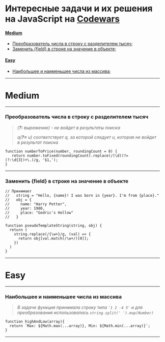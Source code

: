# Интересные задачи и их решения на JavaScript на [Codewars](https://www.codewars.com/)

#### [Medium](#mediumtasks)
  + [Преобразователь числа в строку с разделителем тысяч](#codewars1);
  + [Заменить {field} в строке на значение в объекте](#codewars3);
#### [Easy](#easytasks)
  + [Наибольшее и наименьшее числа из массива](#codewars2);

***
# <a name="mediumtasks"></a> Medium
***
### <a name="codewars1"></a>Преобразователь числа в строку с разделителем тысяч
> _(**?:** выражение) - не войдет в результаты поиска_
> 
> _q(**?=** u) соответствует q, за которой следует u, которая не войдет в результат поиска_

```
function numberToPrice(number, roundingCount = 0) {
   return number.toFixed(roundingCount).replace(/(\d)(?=(?:\d{3})+\.)/g, '$1,');
}
```

***
### <a name="codewars3"></a>Заменить {field} в строке на значение в объекте

```
// Принимает 
//   string = "Hello, {name}! I was born in {year}. I'm from {place}."
//   obj = {
//     name: "Harry Potter",
//     year: 1980,
//     place: "Godric's Hollow"
//   }

function pseudoTemplateString(string, obj) {
  return (
    string.replace(/{\w+}/g, (val) => {
      return obj[val.match(/\w+/)[0]];
    })
  )
}
```




***
# <a name="easytasks"></a> Easy
***
### <a name="codewars2"></a>Наибольшее и наименьшее числа из массива
> _В задаче функция принимала строку типа ```'1 2 -4 5'``` и для преобразования использовалась ```string.split(' ').map(Number)```_

```
function highAndLow(array){
  return `Max: ${Math.max(...array)}, Min: ${Math.min(...array)}`;
}
```

***
